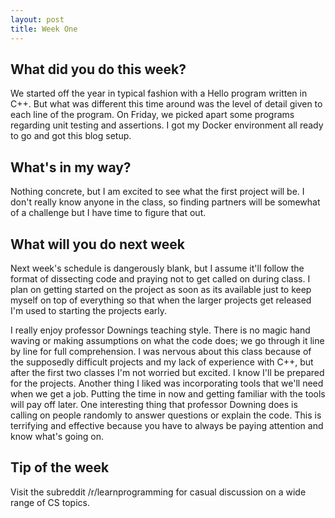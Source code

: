 ```yaml
---
layout: post
title: Week One
---
```


## What did you do this week? ##

We started off the year in typical fashion with a Hello program written in C++. But what was different this time around was the level of detail given to each line of the program. On Friday, we picked apart some programs regarding unit testing and assertions. I got my Docker environment all ready to go and got this blog setup.

## What's in my way? ##
Nothing concrete, but I am excited to see what the first project will be. I don't really know anyone in the class, so finding partners will be somewhat of a challenge but I have time to figure that out.

## What will you do next week ##
Next week's schedule is dangerously blank, but I assume it'll follow the format of dissecting code and praying not to get called on during class. I plan on getting started on the project as soon as its available just to keep myself on top of everything so that when the larger projects get released I'm used to starting the projects early. 

I really enjoy professor Downings teaching style. There is no magic hand waving or making assumptions on what the code does; we go through it line by line for full comprehension. I was nervous about this class because of the supposedly difficult projects and my lack of experience with C++, but after the first two classes I'm not worried but excited. I know I'll be prepared for the projects. Another thing I liked was incorporating tools that we'll need when we get a job. Putting the time in now and getting familiar with the tools will pay off later. One interesting thing that professor Downing does is calling on people randomly to answer questions or explain the code. This is terrifying and effective because you have to always be paying attention and know what's going on.

## Tip of the week ##
Visit the subreddit /r/learnprogramming for casual discussion on a wide range of CS topics.




